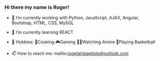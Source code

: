 ### Hi there my name is Roger!


- 🔭 I’m currently working with Python, JavaScript, AJAX, Angular, Bootstrap, HTML, CSS, MySQL

- 🌱 I’m currently learning REACT 

- 🎇 Hobbies:  :curry:Cooking  :video_game:Gaming  🍣:ramen:Watching  Anime  :basketball:Playing Basketball

- 📫 How to reach me: mailto:rogelainbaptiste@outlook.com
